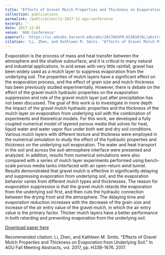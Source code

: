 ```yaml
---
title: "Effects of Gravel Mulch Properties and Thickness on Evaporation from Underlying Soil"
collection: publications
permalink: /publication/11-2017-12-agu-conference
excerpt: ''
date: 2017-12-01
venue: 'AGU Conference'
paperurl: 'https://ui.adsabs.harvard.edu/abs/2017AGUFM.H33B1676L/abstract'
citation: 'Li, Zhen, and Kathleen M. Smits. "Effects of Gravel Mulch Properties and Thickness on Evaporation from Underlying Soil." In AGU Fall Meeting Abstracts, vol. 2017, pp. H33B-1676. 2017.'
---
```

Evaporation is the process of mass and heat transfer between the atmosphere and the shallow subsurface, and it is critical to many natural and industrial applications. In arid areas with very little rainfall, gravel has been widely used as a mulch layer to suppress evaporation from the underlying soil. The properties of mulch layers have a significant effect on the evaporation process, and the effect of grain size and mulch thickness has been previously studied experimentally. However, there is debate on the effect of the gravel mulch hydraulic properties on the evaporation suppression and role of the gravel mulch layer just after precipitation has not been discussed. The goal of this work is to investigate in more depth the impact of the gravel mulch hydraulic properties and the thickness of the mulch layer on evaporation from underlying soil with the combination of experiments and theoretical models. For this work, we developed a fully coupled numerical model of layered porous media that solves for heat, liquid water and water vapor flux under both wet and dry soil conditions. Various mulch layers with different texture and thickness were employed in the numerical simulation to study the effect of the hydraulic properties and thickness on the underlying soil evaporation. The water and heat transport in the soil and across the soil-atmosphere interface were presented and analyzed. In addition, results from numerical simulations were also compared with a series of mulch layer experiments performed using bench-scale porous media tanks interfaced with an open-return wind tunnel. Results demonstrated that gravel mulch is effective in significantly delaying and suppressing evaporation from underlying soil, and the evaporation behavior varies from different mulch types and thicknesses. The reason for evaporation suppression is that the gravel mulch retards the evaporation from the underlying soil first, and then cuts the hydraulic connection between the drying front and the atmosphere. The delaying time and evaporation reduction increases with the decrease of the grain size and increase of the air entry value of the gravel mulch, in which the air entry value is the primary factor. Thicker mulch layers have a better performance in both retarding and preventing evaporation from the underlying soil.


[Download paper here](https://ui.adsabs.harvard.edu/abs/2017AGUFM.H33B1676L/abstract)

Recommended citation: Li, Zhen, and Kathleen M. Smits. "Effects of Gravel Mulch Properties and Thickness on Evaporation from Underlying Soil." In AGU Fall Meeting Abstracts, vol. 2017, pp. H33B-1676. 2017.